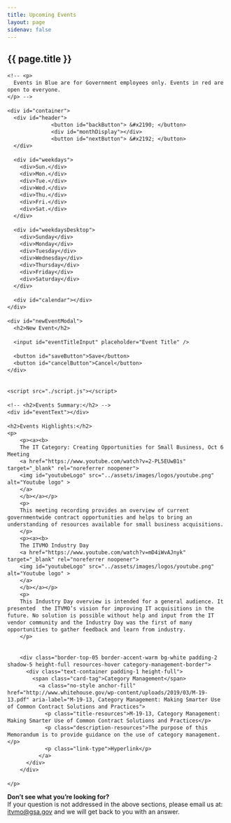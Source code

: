 ```yaml
---
title: Upcoming Events
layout: page
sidenav: false
---
```


<section class="grid-container border-bottom border-gray-30 padding-left-0 padding-right-1">
<h1 class="margin-top-0">{{ page.title }}</h1>

<!-- <h2>Overview</h2> -->

<div class="margin-bottom-2">

    <!-- <p>
      Events in Blue are for Government employees only. Events in red are open to everyone.
    </p> -->
        
    <div id="container">
      <div id="header">
                  <button id="backButton"> &#x2190; </button>
                  <div id="monthDisplay"></div>          
                  <button id="nextButton"> &#x2192; </button>
      </div>

      <div id="weekdays">
        <div>Sun.</div>
        <div>Mon.</div>
        <div>Tue.</div>
        <div>Wed.</div>
        <div>Thu.</div>
        <div>Fri.</div>
        <div>Sat.</div>
      </div>

      <div id="weekdaysDesktop">
        <div>Sunday</div>
        <div>Monday</div>
        <div>Tuesday</div>
        <div>Wednesday</div>
        <div>Thursday</div>
        <div>Friday</div>
        <div>Saturday</div>
      </div>

      <div id="calendar"></div>
    </div>

    <div id="newEventModal">
      <h2>New Event</h2>

      <input id="eventTitleInput" placeholder="Event Title" />

      <button id="saveButton">Save</button>
      <button id="cancelButton">Cancel</button>
    </div>


    <script src="./script.js"></script>

    <!-- <h2>Events Summary:</h2> -->
    <div id="eventText"></div>

    <h2>Events Highlights:</h2>
    <p>
        <p><a><b>
        The IT Category: Creating Opportunities for Small Business, Oct 6 Meeting 
        <a href="https://www.youtube.com/watch?v=2-PL5EUwB1s" target="_blank" rel="noreferrer noopener">
        <img id="youtubeLogo" src="../assets/images/logos/youtube.png" alt="Youtube logo" >
        </a>
        </b></a></p>
        <p>
        This meeting recording provides an overview of current governmentwide contract opportunities and helps to bring an understanding of resources available for small business acquisitions.
        </p>
        <p><a><b>
        The ITVMO Industry Day
        <a href="https://www.youtube.com/watch?v=mD4iWvAJnyk" target="_blank" rel="noreferrer noopener">
        <img id="youtubeLogo" src="../assets/images/logos/youtube.png" alt="Youtube logo" >
        </a>
        </b></a></p>
        <p>
        This Industry Day overview is intended for a general audience. It presented  the ITVMO’s vision for improving IT acquisitions in the future. No solution is possible without help and input from the IT vendor community and the Industry Day was the first of many opportunities to gather feedback and learn from industry.
        </p>

        
        <div class="border-top-05 border-accent-warm bg-white padding-2 shadow-5 height-full resources-hover category-management-border">
          <div class="text-container padding-1 height-full">
            <span class="card-tag">Category Management</span>
              <a class="no-style anchor-fill" href="http://www.whitehouse.gov/wp-content/uploads/2019/03/M-19-13.pdf" aria-label="M-19-13, Category Management: Making Smarter Use of Common Contract Solutions and Practices">
                <p class="title-resources">M-19-13, Category Management: Making Smarter Use of Common Contract Solutions and Practices</p>
                <p class="description-resources">The purpose of this Memorandum is to provide guidance on the use of category management.</p>
                <p class="link-type">Hyperlink</p>
              </a>
          </div>
        </div>
        
    </p>
</div>  
</section>

<section class="grid-container padding-left-0 padding-right-1">
<p><strong>Don’t see what you’re looking for?</strong><br>
If your question is not addressed in the above sections, please email us at: <a href="mailto:itvmo@gsa.gov">itvmo@gsa.gov</a> and we will get back to you with an answer.</p>
</section>



